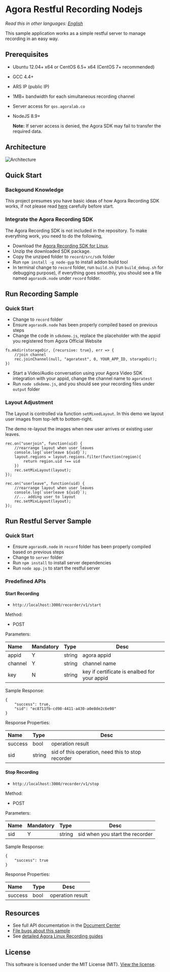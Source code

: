# Agora Restful Recording Nodejs

*Read this in other languages: [English](README.md)*

This sample application works as a simple restful server to manage recording in an easy way.

## Prerequisites
- Ubuntu 12.04+ x64 or CentOS 6.5+ x64 (CentOS 7+ recommended)
- GCC 4.4+
- ARS IP (public IP)
- 1MB+ bandwidth for each simultaneous recording channel
- Server access for `qos.agoralab.co`
- NodeJS 8.9+

	**Note:** If server access is denied, the Agora SDK may fail to transfer the required data.

## Architecture
![Architecture](https://github.com/AgoraIO/Basic-Recording/blob/master/Agora-Restful-Recording-Nodejs/architecture.png)

## Quick Start
### Backgound Knowledge
This project presumes you have basic ideas of how Agora Recording SDK works, if not please read [here](https://github.com/AgoraIO/Basic-Recording/tree/master/Agora-LinuxServer-Recording) carefully before start.

### Integrate the Agora Recording SDK

The Agora Recording SDK is not included in the repository. To make everything work, you need to do the following, 

* Download the [Agora Recording SDK for Linux](https://www.agora.io/en/download/).
* Unzip the downloaded SDK package.
* Copy the unziped folder to `record/src/sdk` folder
* Run `npm install -g node-gyp` to install addon build tool
* In terminal change to `record` folder, run `build.sh` (run `build_debug.sh` for debugging purpose), if everything goes smoothly, you should see a file named `agorasdk.node` under `record` folder.


## Run Recording Sample
### Quick Start 
* Change to `record` folder
* Ensure `agorasdk.node` has been properly compiled based on previous steps
* Change the code in `sdkdemo.js`, replace the placeholder with the appid you registered from Agora Official Website

```
fs.mkdir(storageDir, {recursive: true}, err => {
	//join channel
	rec.joinChannel(null, "agoratest", 0, YOUR_APP_ID, storageDir);
})
```
* Start a Video/Audio conversation using your Agora Video SDK integration with your appid, change the channel name to `agoratest`
* Run `node sdkdemo.js`, and you should see your recording files under `output` folder

### Layout Adjustment
The Layout is controlled via function `setMixedLayout`.
In this demo we layout user images from top-left to bottom-right.

The demo re-layout the images when new user arrives or existing user leaves.

```
rec.on("userjoin", function(uid) {
    //rearrange layout when user leaves
    console.log(`userleave ${uid}`);
    layout.regions = layout.regions.filter(function(region){
        return region.uid !== uid
    })
    rec.setMixLayout(layout);
});
```

```
rec.on("userleave", function(uid) {
    //rearrange layout when user leaves
    console.log(`userleave ${uid}`);
    //... adding user to layout
    rec.setMixLayout(layout);
});
```

## Run Restful Server Sample
### Quick Start
* Ensure `agorasdk.node` in `record` folder has been properly compiled based on previous steps
* Change to `server` folder
* Run `npm install` to install server dependencies
* Run `node app.js` to start the restful server

### Predefined APIs
#### Start Recording

- `http://localhost:3000/recorder/v1/start`
  
Method:

- POST

Parameters:
 

|Name|Mandatory|Type|Desc|
|:----    |:---|:----- |-----   |
|appid |Y  |string |agora appid   |
|channel |Y  |string | channel name    |
|key     |N  |string | key if certificate is enalbed for your appid    |

Sample Response:

```
{
    "success": true,
    "sid": "ec8711fb-cd98-4411-a430-a0e8de2c6e98"
}
```

Response Properties:

|Name|Type|Desc|
|:----|:----- |-----   |
|success  |bool |operation result   |
|sid  |string | sid of this operation, need this to stop recorder|

#### Stop Recording

- `http://localhost:3000/recorder/v1/stop`
  
Method:

- POST

Parameters:
 

|Name|Mandatory|Type|Desc|
|:----    |:---|:----- |-----   |
|sid |Y  |string |sid when you start the recorder   |

Sample Response:

```
{
    "success": true
}
```

Response Properties:

|Name|Type|Desc|
|:----|:----- |-----   |
|success  |bool |operation result   |

## Resources
- See full API documentation in the [Document Center](https://docs.agora.io/en/)
- [File bugs about this sample](https://github.com/AgoraIO/Basic-Recording/issues)
- See [detailed Agora Linux Recording guides](https://docs.agora.io/en/2.3.1/addons/Recording/Quickstart%20Guide/recording_cpp?platform=C%2B%2B)

## License
This software is licensed under the MIT License (MIT). [View the license](LICENSE.md).
